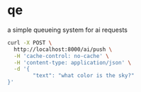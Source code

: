# qe

a simple queueing system for ai requests

```bash
curl -X POST \
  http://localhost:8000/ai/push \
  -H 'cache-control: no-cache' \
  -H 'content-type: application/json' \
  -d '{
        "text": "what color is the sky?"
}'
```
